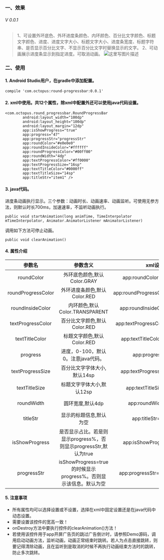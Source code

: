 ### 一、效果
###### V 0.0.1
> 1、可设置外环底色、外环进度条颜色、内环颜色、百分比文字颜色、标题文字颜色、进度、进度文字大小、标题文字大小、进度条宽度、标题字符串、是否显示百分比文字、不显示百分比文字时替换显示的文字。
> 2、可动画展示进度条显示到指定进度。可取消动画。
![这里写图片描述](http://img.blog.csdn.net/20170412155525662?watermark/2/text/aHR0cDovL2Jsb2cuY3Nkbi5uZXQveGlhb3l1Xzkz/font/5a6L5L2T/fontsize/400/fill/I0JBQkFCMA==/dissolve/70/gravity/SouthEast)
### 二、使用

#### 1. Android Studio用户，在gradle中添加配置。

```
compile 'com.octopus:round-progressbar:0.0.1'
```

#### 2. xml中使用。共12个属性，除xml中配置外还可以使用java代码设置。
```
<com.octopus.round_progressbar.RoundProgressBar
	    android:layout_width="100dp"
	    android:layout_height="100dp"
	    android:layout_margin="12dp"
	    app:isShowProgress="true"
	    app:progress="47"
	    app:progressStr="progressStr"
	    app:roundColor="#e0e0e0"
	    app:roundInsideColor="#ffffff"
	    app:roundProgressColor="#00ff00"
	    app:roundWidth="4dp"
	    app:textProgressColor="#ff0000"
	    app:textProgressSize="16sp"
	    app:textTitleColor="#0000ff"
	    app:textTitleSize="14sp"
	    app:titleStr="item1" />
```
#### 3. java代码。
进度条动画执行显示。三个参数：动画时长、动画速率、动画监听。可使用无参方法，则默认时长700ms，加速速率，不监听动画执行。
```
public void startAnimation(long animTime, TimeInterpolator mTimeInterpolator, Animator.AnimatorListener mAnimatorListener)
```
调用如下方法可停止动画。
```
public void clearAnimation()
```
#### 4. 属性介绍
|参数名|参数含义| xml设置|java设置|
|:-------------:|:-------------:|:-------------:|:-------------:|
| roundColor | 外环底色颜色,默认Color.GRAY | app:roundColor="#e0e0e0" | setRoundColor(int roundColor) |
| roundProgressColor | 外环进度条颜色,默认Color.RED | app:roundProgressColor="#00ff00" | setRoundProgressColor(int roundProgressColor) |
| roundInsideColor| 内环颜色,默认Color.TRANSPARENT | app:roundInsideColor="#ffffff" | setRoundInsideColor(int roundInsideColor) |
| textProgressColor| 百分比文字颜色,默认Color.RED| app:textProgressColor="#ff0000" | setTextProgressColor(int textProgressColor) |
| textTitleColor| 标题文字颜色,默认Color.RED | app:textTitleColor="#0000ff" | setTextTitleColor(int textTitleColor) |
| progress| 进度，0-100，默认0。注意java代码。 | app:progress="47" | resetProgress(float progress) |
| textProgressSize| 百分比文字字体大小,默认14sp | app:textProgressSize="16sp" | setTextProgressSize(float textProgressSize) |
| textTitleSize | 标题文字字体大小,默认12sp | app:textTitleSize="14sp" | setTextTitleSize(float textTitleSize) |
| roundWidth| 圆环宽度,默认4dp | app:roundWidth="4dp" | setRoundWidth(float roundWidth) |
| titleStr| 显示的标题信息,默认为空 | app:titleStr="item1" | setTitleStr(String titleStr) |
| isShowProgress| 是否显示占比。若是则显示progress%，否则显示progressStr,默认为true | app:isShowProgress="true" | setShowProgress(boolean isShowProgress) |
| progressStr| isShowProgress=true的时候显示progress%。否则显示该信息。默认为空 | app:progressStr="progressStr" | setProgressStr(String progressStr) |
#### 5. 注意事项
- 所有属性均可以选择设置或不设置，选择在xml中固定设置还是在java代码中动态设置。
- 需要设置该控件的宽高一致！
- onDestroy方法中要执行控件的clearAnimation()方法！
- 若使用该控件用于app开屏广告页的跳过广告倒计时，请参照Demo源码，调用启动动画方法，监听动画，动画正常结束时跳转。若人为点击直接跳转，则要记得清除动画，且在监听到是取消的时候不再执行动画结束方法时的跳转，防止多次跳转。

